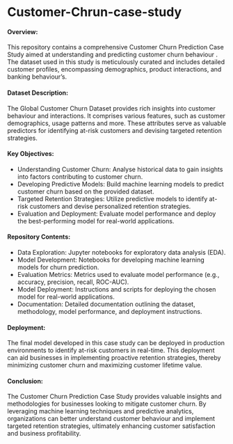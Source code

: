 # Customer-Chrun-case-study


#### Overview:

This repository contains a comprehensive Customer Churn Prediction Case Study aimed at understanding and predicting customer churn behaviour . The dataset used in this study is meticulously curated and includes detailed customer profiles, encompassing demographics, product interactions, and banking behaviour’s.


#### Dataset Description:

The Global Customer Churn Dataset provides rich insights into customer behaviour and interactions. It comprises various features, such as customer demographics, usage patterns and more. These attributes serve as valuable predictors for identifying at-risk customers and devising targeted retention strategies.


#### Key Objectives:

* Understanding Customer Churn: Analyse historical data to gain insights into factors contributing to customer churn.
* Developing Predictive Models: Build machine learning models to predict customer churn based on the provided dataset.
* Targeted Retention Strategies: Utilize predictive models to identify at-risk customers and devise personalized retention strategies.
* Evaluation and Deployment: Evaluate model performance and deploy the best-performing model for real-world applications.


#### Repository Contents:

* Data Exploration: Jupyter notebooks for exploratory data analysis (EDA).
* Model Development: Notebooks for developing machine learning models for churn prediction.
* Evaluation Metrics: Metrics used to evaluate model performance (e.g., accuracy, precision, recall, ROC-AUC).
* Model Deployment: Instructions and scripts for deploying the chosen model for real-world applications.
* Documentation: Detailed documentation outlining the dataset, methodology, model performance, and deployment instructions.


#### Deployment:

The final model developed in this case study can be deployed in production environments to identify at-risk customers in real-time. This deployment can aid businesses in implementing proactive retention strategies, thereby minimizing customer churn and maximizing customer lifetime value.


#### Conclusion:

The Customer Churn Prediction Case Study provides valuable insights and methodologies for businesses looking to mitigate customer churn. By leveraging machine learning techniques and predictive analytics, organizations can better understand customer behaviour and implement targeted retention strategies, ultimately enhancing customer satisfaction and business profitability.
